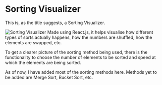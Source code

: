 # Sorting Visualizer

This is, as the title suggests, a Sorting Visualizer.

![Sorting Visualizer](srt_vis.gif)
Made using React.js, it helps visualise how different types of sorts actually happens, how the numbers are shuffled, how the elements are swapped, etc.

To get a clearer picture of the sorting method being used, there is the functionality to choose the number of elements to be sorted and speed at which the elements are being sorted.

As of now, I have added most of the sorting methods here. Methods yet to be added are Merge Sort, Bucket Sort, etc.